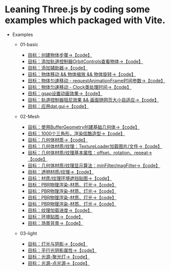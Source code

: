 # Leaning Three.js by coding some examples which packaged with Vite.
- Examples
  - 01-basic
    - [目标：创建物体步骤](https://mcc1999.github.io/learning-threejs/src/pages/01-basic_01-main.html)[->【code】](src/examples/01-basic/01-main.ts)
    - [目标：添加轨道控制器OrbitControls查看物体](https://mcc1999.github.io/learning-threejs/src/pages/01-basic_02-main.html)[->【code】](src/examples/01-basic/02-main.ts)
    - [目标：添加辅助器](https://mcc1999.github.io/learning-threejs/src/pages/01-basic_03-main.html)[->【code】](src/examples/01-basic/03-main.ts)
    - [目标：物体移动 && 物体缩放 && 物体旋转](https://mcc1999.github.io/learning-threejs/src/pages/01-basic_04-main.html)[->【code】](src/examples/01-basic/04-main.ts)
    - [目标：物体匀速移动 - requestAnimationFrame时间参数](https://mcc1999.github.io/learning-threejs/src/pages/01-basic_05-main.html)[->【code】](src/examples/01-basic/05-main.ts)
    - [目标：物体匀速移动 - Clock类处理时间](https://mcc1999.github.io/learning-threejs/src/pages/01-basic_06-main.html)[->【code】](src/examples/01-basic/06-main.ts)
    - [目标：gsap设置动画效果](https://mcc1999.github.io/learning-threejs/src/pages/01-basic_07-main.html)[->【code】](src/examples/01-basic/07-main.ts)
    - [目标：轨道控制器阻尼效果 && 画面随网页大小自适应](https://mcc1999.github.io/learning-threejs/src/pages/01-basic_08-main.html)[->【code】](src/examples/01-basic/08-main.ts)
    - [目标：应用dat.gui](https://mcc1999.github.io/learning-threejs/src/pages/01-basic_09-main.html)[->【code】](src/examples/01-basic/09-main.ts)

  - 02-Mesh
    - [目标：使用BufferGeometry创建基础几何体](https://mcc1999.github.io/learning-threejs/src/pages/02-Mesh_01-main.html)[->【code】](src/examples/02-Mesh/01-main.ts)
    - [目标：1000个三角形，渲染炫酷造型](https://mcc1999.github.io/learning-threejs/src/pages/02-Mesh_02-main.html)[->【code】](src/examples/02-Mesh/02-main.ts)
    - [目标：几何体材质](https://mcc1999.github.io/learning-threejs/src/pages/02-Mesh_03-main.html)[->【code】](src/examples/02-Mesh/03-main.ts)
    - [目标：几何体材质/纹理：TextureLoader加载图片/文件](https://mcc1999.github.io/learning-threejs/src/pages/02-Mesh_04-main.html)[->【code】](src/examples/02-Mesh/04-main.ts)
    - [目标：几何体材质/纹理基本属性：offset、rotation、repeat](https://mcc1999.github.io/learning-threejs/src/pages/02-Mesh_05-main.html)[->【code】](src/examples/02-Mesh/05-main.ts)
    - [目标：几何体材质/纹理显示算法：minFilter/magFilter](https://mcc1999.github.io/learning-threejs/src/pages/02-Mesh_06-main.html)[->【code】](src/examples/02-Mesh/06-main.ts)
    - [目标：透明材质/纹理](https://mcc1999.github.io/learning-threejs/src/pages/02-Mesh_07-main.html)[->【code】](src/examples/02-Mesh/07-main.ts)
    - [目标：材质/纹理环境遮挡贴图](https://mcc1999.github.io/learning-threejs/src/pages/02-Mesh_08-main.html)[->【code】](src/examples/02-Mesh/08-main.ts)
    - [目标：PBR物理渲染-材质、灯光](https://mcc1999.github.io/learning-threejs/src/pages/02-Mesh_09-main.html)[->【code】](src/examples/02-Mesh/09-main.ts)
    - [目标：PBR物理渲染-材质、灯光](https://mcc1999.github.io/learning-threejs/src/pages/02-Mesh_10-main.html)[->【code】](src/examples/02-Mesh/10-main.ts)
    - [目标：PBR物理渲染-材质、灯光](https://mcc1999.github.io/learning-threejs/src/pages/02-Mesh_11-main.html)[->【code】](src/examples/02-Mesh/11-main.ts)
    - [目标：PBR物理渲染-材质、灯光](https://mcc1999.github.io/learning-threejs/src/pages/02-Mesh_12-main.html)[->【code】](src/examples/02-Mesh/12-main.ts)
    - [目标：纹理加载进度](https://mcc1999.github.io/learning-threejs/src/pages/02-Mesh_13-main.html)[->【code】](src/examples/02-Mesh/13-main.ts)
    - [目标：环境贴图](https://mcc1999.github.io/learning-threejs/src/pages/02-Mesh_14-main.html)[->【code】](src/examples/02-Mesh/14-main.ts)
    - [目标：场景背景](https://mcc1999.github.io/learning-threejs/src/pages/02-Mesh_15-main.html)[->【code】](src/examples/02-Mesh/15-main.ts)

  - 03-light
    - [目标：灯光与阴影](https://mcc1999.github.io/learning-threejs/src/pages/03-light_01-main.html)[->【code】](src/examples/03-light/01-main.ts)
    - [目标：平行光阴影属性](https://mcc1999.github.io/learning-threejs/src/pages/03-light_02-main.html)[->【code】](src/examples/03-light/02-main.ts)
    - [目标：光源-聚光灯](https://mcc1999.github.io/learning-threejs/src/pages/03-light_03-main.html)[->【code】](src/examples/03-light/03-main.ts)
    - [目标：光源-点光源](https://mcc1999.github.io/learning-threejs/src/pages/03-light_04-main.html)[->【code】](src/examples/03-light/04-main.ts)


